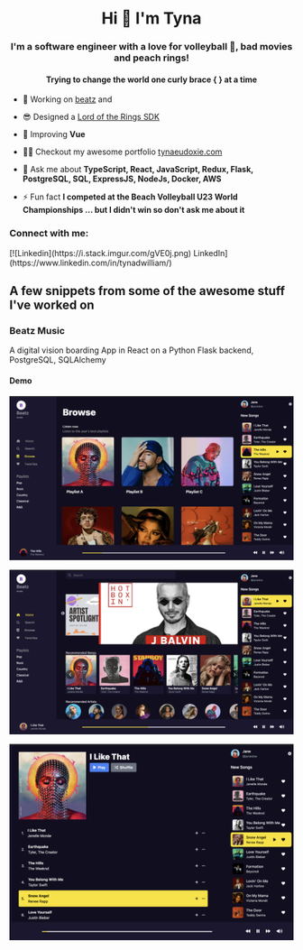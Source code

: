 <h1 align="center">Hi  👋  I'm Tyna</h1>
<h3 align="center">I'm a software engineer with a love for volleyball  🏐, bad movies and peach rings!</h3>
<h4 align="center">Trying to change the world one curly brace { } at a time</h4>

- 🔭 Working on [beatz](https://github.com/tynawilliam/music-app) and 
- :sunglasses: Designed a [Lord of the Rings SDK](https://github.com/tynawilliam/lotr_sdk) 

- 🌱 Improving **Vue**

- 👊🏽 Checkout my awesome portfolio [tynaeudoxie.com](https://tynaeudoxie.com/)

- 💬 Ask me about **TypeScript, React, JavaScript, Redux, Flask, PostgreSQL, SQL, ExpressJS, NodeJs, Docker, AWS**

- ⚡ Fun fact **I competed at the Beach Volleyball U23 World Championships ... but I didn't win so don't ask me about it**

<h3 align="left">Connect with me:</h3>
<p align="left">
  [![Linkedin](https://i.stack.imgur.com/gVE0j.png) LinkedIn](https://www.linkedin.com/in/tynadwilliam/)
</p>



## A few snippets from some of the awesome stuff I've worked on


<div>
  <h3> Beatz Music</h3>
  A digital vision boarding App in React on a Python Flask backend, PostgreSQL, SQLAlchemy
  <h4>Demo</h4>
  
![Alt text](https://github.com/tynawilliam/music-app/raw/main/public/screenshots/browse.png)

![Alt text](https://github.com/tynawilliam/music-app/raw/main/public/screenshots/homepage.png)

![Alt text](https://github.com/tynawilliam/music-app/raw/main/public/screenshots/playlist.png)
 


